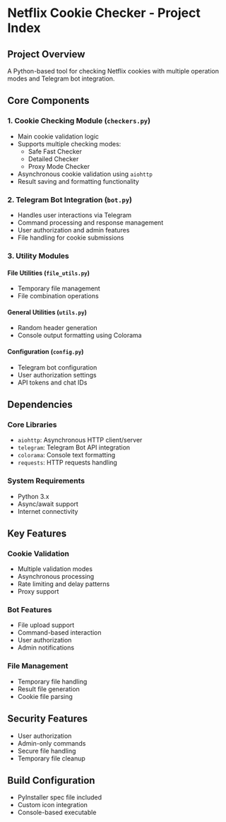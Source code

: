 # Netflix Cookie Checker - Project Index

## Project Overview
A Python-based tool for checking Netflix cookies with multiple operation modes and Telegram bot integration.

## Core Components

### 1. Cookie Checking Module (`checkers.py`)
- Main cookie validation logic
- Supports multiple checking modes:
  - Safe Fast Checker
  - Detailed Checker
  - Proxy Mode Checker
- Asynchronous cookie validation using `aiohttp`
- Result saving and formatting functionality

### 2. Telegram Bot Integration (`bot.py`)
- Handles user interactions via Telegram
- Command processing and response management
- User authorization and admin features
- File handling for cookie submissions

### 3. Utility Modules

#### File Utilities (`file_utils.py`)
- Temporary file management
- File combination operations

#### General Utilities (`utils.py`)
- Random header generation
- Console output formatting using Colorama

#### Configuration (`config.py`)
- Telegram bot configuration
- User authorization settings
- API tokens and chat IDs

## Dependencies

### Core Libraries
- `aiohttp`: Asynchronous HTTP client/server
- `telegram`: Telegram Bot API integration
- `colorama`: Console text formatting
- `requests`: HTTP requests handling

### System Requirements
- Python 3.x
- Async/await support
- Internet connectivity

## Key Features

### Cookie Validation
- Multiple validation modes
- Asynchronous processing
- Rate limiting and delay patterns
- Proxy support

### Bot Features
- File upload support
- Command-based interaction
- User authorization
- Admin notifications

### File Management
- Temporary file handling
- Result file generation
- Cookie file parsing

## Security Features
- User authorization
- Admin-only commands
- Secure file handling
- Temporary file cleanup

## Build Configuration
- PyInstaller spec file included
- Custom icon integration
- Console-based executable